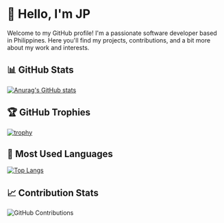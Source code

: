 # 👋 Hello, I'm JP

Welcome to my GitHub profile! I'm a passionate software developer based in Philippines. Here you'll find my projects, contributions, and a bit more about my work and interests.

## 📊 GitHub Stats

[![Anurag's GitHub stats](https://github-readme-stats.vercel.app/api?username=jaypeepeep&show_icons=true&hide_title=true&count_private=true&hide=prs&theme=radical)](https://github.com/anuraghazra/github-readme-stats)

## 🏆 GitHub Trophies

[![trophy](https://github-profile-trophy.vercel.app/?username=jaypeepeep&theme=onedark)](https://github.com/ryo-ma/github-profile-trophy)

## 🚀 Most Used Languages

[![Top Langs](https://github-readme-stats.vercel.app/api/top-langs/?username=jaypeepeep&layout=compact&theme=radical)](https://github.com/anuraghazra/github-readme-stats)


## 📈 Contribution Stats

![GitHub Contributions](https://img.shields.io/github/followers/jaypeepeep?style=social)










